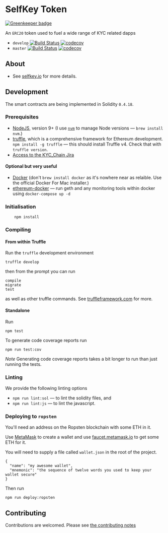 # SelfKey Token

[![Greenkeeper badge](https://badges.greenkeeper.io/SelfKeyFoundation/selfkey-token.svg)](https://greenkeeper.io/)

An `ERC20` token used to fuel a wide range of KYC related dapps

* `develop` [![Build Status](https://travis-ci.org/SelfKeyFoundation/selfkey-token.svg?branch=develop)](https://travis-ci.org/SelfKeyFoundation/selfkey-token) [![codecov](https://codecov.io/gh/SelfKeyFoundation/selfkey-token/branch/develop/graph/badge.svg)](https://codecov.io/gh/SelfKeyFoundation/selfkey-token)
* `master` [![Build Status](https://travis-ci.org/SelfKeyFoundation/selfkey-token.svg?branch=master)](https://travis-ci.org/SelfKeyFoundation/selfkey-token) [![codecov](https://codecov.io/gh/SelfKeyFoundation/selfkey-token/branch/master/graph/badge.svg)](https://codecov.io/gh/SelfKeyFoundation/selfkey-token)

## About

* See [selfkey.io](https://selfkey.io) for more details.

## Development

The smart contracts are being implemented in Solidity `0.4.18`.

### Prerequisites

* [NodeJS](htps://nodejs.org), version 9+ (I use [`nvm`](https://github.com/creationix/nvm) to manage Node versions — `brew install nvm`.)
* [truffle](http://truffleframework.com/), which is a comprehensive framework for Ethereum development. `npm install -g truffle` — this should install Truffle v4.  Check that with `truffle version`.
* [Access to the KYC_Chain Jira](https://kyc-chain.atlassian.net)

#### Optional but very useful

* [Docker](https://docs.docker.com/docker-for-mac/install/) (don't `brew install docker` as it's nowhere near as relaible. Use the official Docker For Mac installer.)
* [ethereum-docker](https://github.com/Capgemini-AIE/ethereum-docker) — run geth and any monitoring tools within docker using `docker-compose up -d`

### Initialisation

        npm install

### Compiling

#### From within Truffle

Run the `truffle` development environment

    truffle develop

then from the prompt you can run

    compile
    migrate
    test

as well as other truffle commands. See [truffleframework.com](http://truffleframework.com) for more.

#### Standalone

Run

    npm test

To generate code coverage reports run

    npm run test:cov

*Note* Generating code coverage reports takes a bit longer to run than just running the tests.

### Linting

We provide the following linting options

* `npm run lint:sol` — to lint the solidity files, and
* `npm run lint:js` — to lint the javascript.

### Deploying to `ropsten`

You'll need an address on the Ropsten blockchain with some ETH in it.

Use [MetaMask](https://metamask.io) to create a wallet and use [faucet.metamask.io](https://faucet.metamask.io/) to get some ETH for it.

You will need to supply a file called `wallet.json` in the root of the project.

    {
      "name": "my awesome wallet",
      "mnemonic": "the sequence of twelve words you used to keep your wallet secure"
    }

Then run

    npm run deploy:ropsten

## Contributing

Contributions are welcomed.  Please see [the contributing notes](CONTRIBUTING.md)

